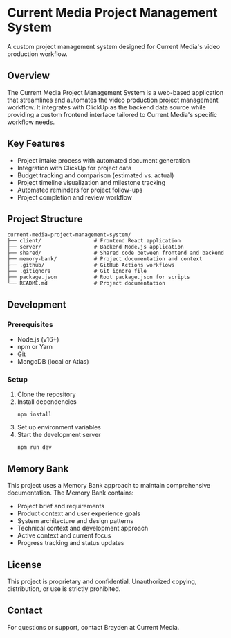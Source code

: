 # Current Media Project Management System

A custom project management system designed for Current Media's video production workflow.

## Overview

The Current Media Project Management System is a web-based application that streamlines and automates the video production project management workflow. It integrates with ClickUp as the backend data source while providing a custom frontend interface tailored to Current Media's specific workflow needs.

## Key Features

- Project intake process with automated document generation
- Integration with ClickUp for project data
- Budget tracking and comparison (estimated vs. actual)
- Project timeline visualization and milestone tracking
- Automated reminders for project follow-ups
- Project completion and review workflow

## Project Structure

```
current-media-project-management-system/
├── client/                 # Frontend React application
├── server/                 # Backend Node.js application
├── shared/                 # Shared code between frontend and backend
├── memory-bank/            # Project documentation and context
├── .github/                # GitHub Actions workflows
├── .gitignore              # Git ignore file
├── package.json            # Root package.json for scripts
└── README.md               # Project documentation
```

## Development

### Prerequisites

- Node.js (v16+)
- npm or Yarn
- Git
- MongoDB (local or Atlas)

### Setup

1. Clone the repository
2. Install dependencies
   ```
   npm install
   ```
3. Set up environment variables
4. Start the development server
   ```
   npm run dev
   ```

## Memory Bank

This project uses a Memory Bank approach to maintain comprehensive documentation. The Memory Bank contains:

- Project brief and requirements
- Product context and user experience goals
- System architecture and design patterns
- Technical context and development approach
- Active context and current focus
- Progress tracking and status updates

## License

This project is proprietary and confidential. Unauthorized copying, distribution, or use is strictly prohibited.

## Contact

For questions or support, contact Brayden at Current Media.
